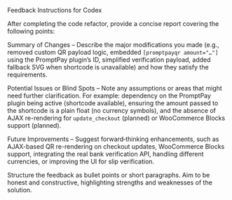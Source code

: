Feedback Instructions for Codex

After completing the code refactor, provide a concise report covering the following points:

Summary of Changes – Describe the major modifications you made (e.g., removed custom QR payload logic, embedded `[promptpayqr amount="…"]` using the PromptPay plugin’s ID, simplified verification payload, added fallback SVG when shortcode is unavailable) and how they satisfy the requirements.

Potential Issues or Blind Spots – Note any assumptions or areas that might need further clarification. For example: dependency on the PromptPay plugin being active (shortcode available), ensuring the amount passed to the shortcode is a plain float (no currency symbols), and the absence of AJAX re-rendering for `update_checkout` (planned) or WooCommerce Blocks support (planned).

Future Improvements – Suggest forward‑thinking enhancements, such as AJAX-based QR re-rendering on checkout updates, WooCommerce Blocks support, integrating the real bank verification API, handling different currencies, or improving the UI for slip verification.

Structure the feedback as bullet points or short paragraphs. Aim to be honest and constructive, highlighting strengths and weaknesses of the solution.